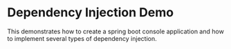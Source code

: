 # Dependency Injection Demo
This demonstrates how to create a spring boot console application and how to implement several types of dependency injection.
